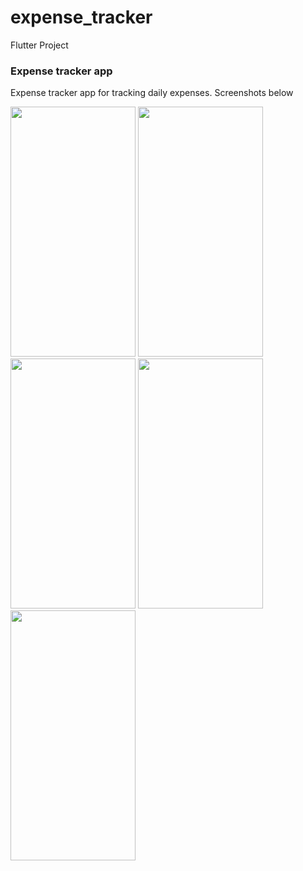 # expense_tracker

Flutter Project

### Expense tracker app 
Expense tracker app for tracking daily expenses. Screenshots below

<img src="https://user-images.githubusercontent.com/31245872/88457100-c2637100-ce94-11ea-8792-f5384da5b920.png" height="400" width="200">
<img src="https://user-images.githubusercontent.com/31245872/88456966-b2975d00-ce93-11ea-9394-91e688760bff.png" height="400" width="200">
<img src="https://user-images.githubusercontent.com/31245872/88456969-b75c1100-ce93-11ea-9d2e-2a8d9809ec67.png" height="400" width="200">
<img src="https://user-images.githubusercontent.com/31245872/88456968-b6c37a80-ce93-11ea-85da-0b907ad60008.png" height="400" width="200">
<img src="https://user-images.githubusercontent.com/31245872/88456967-b5924d80-ce93-11ea-9aa5-6faa032968d6.png" height="400" width="200">
